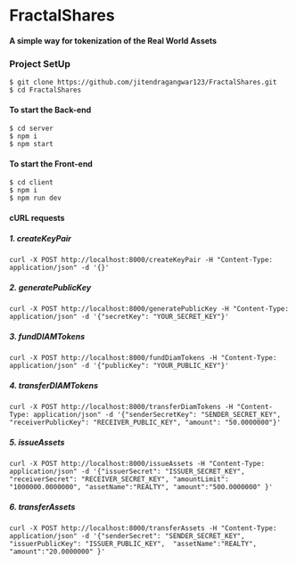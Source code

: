 # FractalShares
#### A simple way for tokenization of the Real World Assets


### Project SetUp

```shell
$ git clone https://github.com/jitendragangwar123/FractalShares.git
$ cd FractalShares
```
#### To start the Back-end
```shell
$ cd server
$ npm i
$ npm start
```
#### To start the Front-end
```shell
$ cd client
$ npm i
$ npm run dev
```


#### cURL requests

##### 1. createKeyPair

```shell
curl -X POST http://localhost:8000/createKeyPair -H "Content-Type: application/json" -d '{}'
```

##### 2. generatePublicKey

```shell
curl -X POST http://localhost:8000/generatePublicKey -H "Content-Type: application/json" -d '{"secretKey": "YOUR_SECRET_KEY"}'
```

##### 3. fundDIAMTokens

```shell
curl -X POST http://localhost:8000/fundDiamTokens -H "Content-Type: application/json" -d '{"publicKey": "YOUR_PUBLIC_KEY"}'
```

##### 4. transferDIAMTokens

```shell
curl -X POST http://localhost:8000/transferDiamTokens -H "Content-Type: application/json" -d '{"senderSecretKey": "SENDER_SECRET_KEY",  "receiverPublicKey": "RECEIVER_PUBLIC_KEY", "amount": "50.0000000"}'
```

##### 5. issueAssets

```shell
curl -X POST http://localhost:8000/issueAssets -H "Content-Type: application/json" -d '{"issuerSecret": "ISSUER_SECRET_KEY", "receiverSecret": "RECEIVER_SECRET_KEY", "amountLimit": "1000000.0000000", "assetName":"REALTY", "amount":"500.0000000" }'
```

##### 6. transferAssets

```shell
curl -X POST http://localhost:8000/transferAssets -H "Content-Type: application/json" -d '{"senderSecret": "SENDER_SECRET_KEY", "issuerPublicKey": "ISSUER_PUBLIC_KEY",  "assetName":"REALTY", "amount":"20.0000000" }'
```